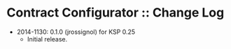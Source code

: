 # Contract Configurator :: Change Log

* 2014-1130: 0.1.0 (jrossignol) for KSP 0.25
	+ Initial release.
